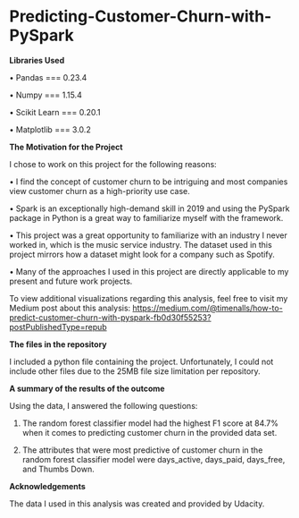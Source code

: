 # Predicting-Customer-Churn-with-PySpark



**Libraries Used**

• Pandas === 0.23.4

• Numpy === 1.15.4

• Scikit Learn === 0.20.1

• Matplotlib === 3.0.2

**The Motivation for the Project**

I chose to work on this project for the following reasons:

•	I find the concept of customer churn to be intriguing and most companies view customer churn as a high-priority use case.

•	Spark is an exceptionally high-demand skill in 2019 and using the PySpark package in Python is a great way to familiarize myself with the framework.

•	This project was a great opportunity to familiarize with an industry I never worked in, which is the music service industry. The dataset used in this project mirrors how a dataset might look for a company such as Spotify.

•	Many of the approaches I used in this project are directly applicable to my present and future work projects.

To view additional visualizations regarding this analysis, feel free to visit my Medium post about this analysis:  https://medium.com/@timenalls/how-to-predict-customer-churn-with-pyspark-fb0d30f55253?postPublishedType=repub

**The files in the repository**

I included a python file containing the project. Unfortunately, I could not include other files due to the 25MB file size limitation per repository.

**A summary of the results of the outcome**

Using the data, I answered the following questions:

1.	The random forest classifier model had the highest F1 score at 84.7% when it comes to predicting customer churn in the provided data set.

2.	The attributes that were most predictive of customer churn in the random forest classifier model were days_active, days_paid, days_free, and Thumbs Down.

**Acknowledgements**

The data I used in this analysis was created and provided by Udacity.

